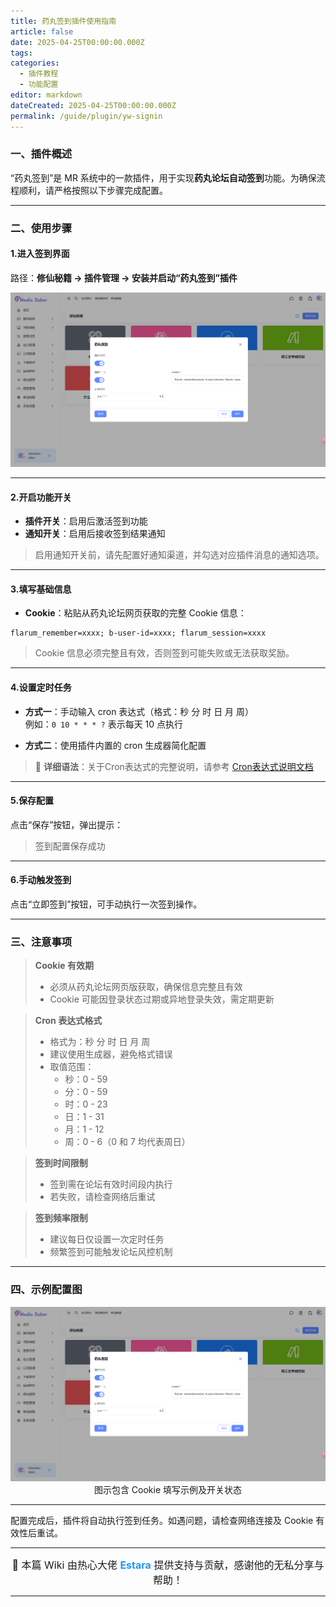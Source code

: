```yaml
---
title: 药丸签到插件使用指南
article: false
date: 2025-04-25T00:00:00.000Z
tags:
categories: 
  - 插件教程
  - 功能配置
editor: markdown
dateCreated: 2025-04-25T00:00:00.000Z
permalink: /guide/plugin/yw-signin
---
```


### 一、插件概述

“药丸签到”是 MR 系统中的一款插件，用于实现**药丸论坛自动签到**功能。为确保流程顺利，请严格按照以下步骤完成配置。

---

### 二、使用步骤

#### 1.进入签到界面

路径：**修仙秘籍 → 插件管理 → 安装并启动“药丸签到”插件**

<div align="center"><img src="./images/药丸签到.png" width="800"/></div>  

---

#### 2.开启功能开关

- **插件开关**：启用后激活签到功能  
- **通知开关**：启用后接收签到结果通知  

> 启用通知开关前，请先配置好通知渠道，并勾选对应插件消息的通知选项。

---

#### 3.填写基础信息

- **Cookie**：粘贴从药丸论坛网页获取的完整 Cookie 信息：

```plaintext
flarum_remember=xxxx; b-user-id=xxxx; flarum_session=xxxx
```

> Cookie 信息必须完整且有效，否则签到可能失败或无法获取奖励。

---

#### 4.设置定时任务

- **方式一**：手动输入 cron 表达式（格式：秒 分 时 日 月 周）  
  例如：`0 10 * * * ?` 表示每天 10 点执行  

- **方式二**：使用插件内置的 cron 生成器简化配置

> 📖 **详细语法**：关于Cron表达式的完整说明，请参考 [Cron表达式说明文档](/docs/other/cron_rule)

---

#### 5.保存配置

点击“保存”按钮，弹出提示：

> 签到配置保存成功

---

#### 6.手动触发签到

点击“立即签到”按钮，可手动执行一次签到操作。

---

### 三、注意事项

> **Cookie 有效期**
> - 必须从药丸论坛网页版获取，确保信息完整且有效
> - Cookie 可能因登录状态过期或异地登录失效，需定期更新

> **Cron 表达式格式**
> - 格式为：秒 分 时 日 月 周
> - 建议使用生成器，避免格式错误
> - 取值范围：
>   - 秒：0 - 59
>   - 分：0 - 59
>   - 时：0 - 23
>   - 日：1 - 31
>   - 月：1 - 12
>   - 周：0 - 6（0 和 7 均代表周日）

> **签到时间限制**
> - 签到需在论坛有效时间段内执行  
> - 若失败，请检查网络后重试

> **签到频率限制**
> - 建议每日仅设置一次定时任务  
> - 频繁签到可能触发论坛风控机制

---

### 四、示例配置图

<div align="center"><img src="./images/药丸签到.png" width="800"/></div>  
<div align="center">图示包含 Cookie 填写示例及开关状态</div>

---

配置完成后，插件将自动执行签到任务。如遇问题，请检查网络连接及 Cookie 有效性后重试。

---

<div align="center">
  <span style="font-size: 16px;">🎉 本篇 Wiki 由热心大佬 <span style="color: #2196f3; font-weight: bold;">Estara</span> 提供支持与贡献，感谢他的无私分享与帮助！</span>
</div>

---